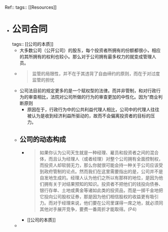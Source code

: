Ref:: 
tags:: [[Resources]]

- # 公司合同
  tags:: [[公司的本质]]
	- 大多数公司（公开公司）的股东，每个投资者所拥有的份额都很小，相应的其所拥有的权利也较小。那么对于公司拥有最多权力的就变成管理人员。
	- > 监管的局限性，并不在于其违背了自由缔约的原则，而在于对过度监管的担忧
	- 公司法目前的规定更多的是一个赋权型的法律。而并非管制，和对行政行为的审查相比，法院对公司所做的行为的审查更加的中性化。因为“商业判断原则
		- 原因在于，行政行为中的公共利益代理人相比，公司中的代理人往往被认为是收到经济利益所驱动的，故而不会偏离投资者的目标的压力。
	- ## 公司的动态构成
		- > 如果你认为公司天生就是一种经理、雇员和投资者之间的混合体，而且认为经理人（或者经理）对整个公司拥有全面控制权，而投资人却软弱无力，那么你就很可能会持一种关于公司应该受到政府管制的论点。然而我们在这里需要指出的是，公司并不是自发地生成的。经理人认为他们之所以有那样的地位，是因为他们拥有关于对结果预知的知识。投资者不把他们的钱投向债券、银行存单、土地或黄金等诸如此类的投资品，而是一掷千金地把它投向公司股权证券，那是因为他们相信股权的收益更有吸引力。而对于经理来说，他们要在公司里谋得一席之地，就必须同其他对手展开竞争，要费一番周折才能取得。(P4)
		- [[公司的本质]]
	-